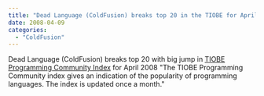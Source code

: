 ```yaml
---
title: "Dead Language (ColdFusion) breaks top 20 in the TIOBE for April 2008"
date: 2008-04-09
categories: 
  - "ColdFusion"
---
```


Dead Language (ColdFusion) breaks top 20 with big jump in [TIOBE Programming Community Index](http://www.tiobe.com/index.php/content/paperinfo/tpci/index.html) for April 2008 "The TIOBE Programming Community index gives an indication of the popularity of programming languages. The index is updated once a month."
